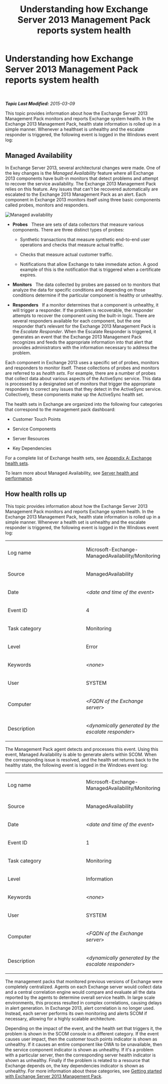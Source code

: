 ﻿---
title: Understanding how Exchange Server 2013 Management Pack reports system health
TOCTitle: Understanding how Exchange Server 2013 Management Pack reports system health
ms:assetid: 6ca8847f-93fe-458d-bd43-7afad7fdd2f4
ms:mtpsurl: https://technet.microsoft.com/en-us/library/Dn195910(v=EXCHG.150)
ms:contentKeyID: 53181786
ms.author: dstrome
ms.date: 05/14/2016
mtps_version: v=EXCHG.150
---

<div data-xmlns="http://www.w3.org/1999/xhtml">

<div class="topic" data-xmlns="http://www.w3.org/1999/xhtml" data-msxsl="urn:schemas-microsoft-com:xslt" data-cs="http://msdn.microsoft.com/en-us/">

<div data-asp="http://msdn2.microsoft.com/asp">

# Understanding how Exchange Server 2013 Management Pack reports system health

</div>

<div id="mainSection">

<div id="mainBody">

<span> </span>

_**Topic Last Modified:** 2015-03-09_

This topic provides information about how the Exchange Server 2013 Management Pack monitors and reports Exchange system health. In the Exchange 2013 Management Pack, health state information is rolled up in a simple manner. Whenever a healthset is unhealthy and the escalate responder is triggered, the following event is logged in the Windows event log:

<div>

## Managed Availability

In Exchange Server 2013, several architectural changes were made. One of the key changes is the *Managed Availability* feature where all Exchange 2013 components have built-in monitors that detect problems and attempt to recover the service availability. The Exchange 2013 Management Pack relies on this feature. Any issues that can't be recovered automatically are escalated to the Exchange 2013 Management Pack as an alert. Each component in Exchange 2013 monitors itself using three basic components called probes, monitors and responders.

![Managed availability](images/Dn195910.dd5febae-d05e-4089-a3f5-1691b2d9a3d7(EXCHG.150).png "Managed availability")

  - **Probes**   These are sets of data collectors that measure various components. There are three distinct types of probes:
    
      - Synthetic transactions that measure synthetic end-to-end user operations and checks that measure actual traffic.
    
      - Checks that measure actual customer traffic.
    
      - Notifications that allow Exchange to take immediate action. A good example of this is the notification that is triggered when a certificate expires.

  - **Monitors**   The data collected by probes are passed on to monitors that analyze the data for specific conditions and depending on those conditions determine if the particular component is healthy or unhealthy.

  - **Responders**   If a monitor determines that a component is unhealthy, it will trigger a responder. If the problem is recoverable, the responder attempts to recover the component using the built-in logic. There are several responders available for each component, but the one responder that’s relevant for the Exchange 2013 Management Pack is the *Escalate Responder*. When the Escalate Responder is triggered, it generates an event that the Exchange 2013 Management Pack recognizes and feeds the appropriate information into that alert that provides administrators with the information necessary to address the problem.

Each component in Exchange 2013 uses a specific set of probes, monitors and responders to monitor itself. These collections of probes and monitors are referred to as *health sets*. For example, there are a number of probes that collect data about various aspects of the ActiveSync service. This data is processed by a designated set of monitors that trigger the appropriate responders to correct any issues that they detect in the ActiveSync service. Collectively, these components make up the ActiveSync health set.

The health sets in Exchange are organized into the following four categories that correspond to the management pack dashboard:

  - Customer Touch Points

  - Service Components

  - Server Resources

  - Key Dependencies

For a complete list of Exchange health sets, see [Appendix A: Exchange health sets](appendix-a-exchange-health-sets.md).

To learn more about Managed Availability, see [Server health and performance](https://technet.microsoft.com/en-us/library/jj150551\(v=exchg.150\)).

</div>

<div>

## How health rolls up

This topic provides information about how the Exchange Server 2013 Management Pack monitors and reports Exchange system health. In the Exchange 2013 Management Pack, health state information is rolled up in a simple manner. Whenever a health set is unhealthy and the escalate responder is triggered, the following event is logged in the Windows event log:


<table>
<colgroup>
<col style="width: 50%" />
<col style="width: 50%" />
</colgroup>
<tbody>
<tr class="odd">
<td><p>Log name</p></td>
<td><p>Microsoft-Exchange-ManagedAvailability/Monitoring</p></td>
</tr>
<tr class="even">
<td><p>Source</p></td>
<td><p>ManagedAvailability</p></td>
</tr>
<tr class="odd">
<td><p>Date</p></td>
<td><p>&lt;<em>date and time of the event</em>&gt;</p></td>
</tr>
<tr class="even">
<td><p>Event ID</p></td>
<td><p>4</p></td>
</tr>
<tr class="odd">
<td><p>Task category</p></td>
<td><p>Monitoring</p></td>
</tr>
<tr class="even">
<td><p>Level</p></td>
<td><p>Error</p></td>
</tr>
<tr class="odd">
<td><p>Keywords</p></td>
<td><p>&lt;<em>none</em>&gt;</p></td>
</tr>
<tr class="even">
<td><p>User</p></td>
<td><p>SYSTEM</p></td>
</tr>
<tr class="odd">
<td><p>Computer</p></td>
<td><p>&lt;<em>FQDN of the Exchange server</em>&gt;</p></td>
</tr>
<tr class="even">
<td><p>Description</p></td>
<td><p>&lt;<em>dynamically generated by the escalate responder</em>&gt;</p></td>
</tr>
</tbody>
</table>


The Management Pack agent detects and processes this event. Using this event, Managed Availability is able to generate alerts within SCOM. When the corresponding issue is resolved, and the health set returns back to the healthy state, the following event is logged in the Windows event log:


<table>
<colgroup>
<col style="width: 50%" />
<col style="width: 50%" />
</colgroup>
<tbody>
<tr class="odd">
<td><p>Log name</p></td>
<td><p>Microsoft-Exchange-ManagedAvailability/Monitoring</p></td>
</tr>
<tr class="even">
<td><p>Source</p></td>
<td><p>ManagedAvailability</p></td>
</tr>
<tr class="odd">
<td><p>Date</p></td>
<td><p>&lt;<em>date and time of the event</em>&gt;</p></td>
</tr>
<tr class="even">
<td><p>Event ID</p></td>
<td><p>1</p></td>
</tr>
<tr class="odd">
<td><p>Task category</p></td>
<td><p>Monitoring</p></td>
</tr>
<tr class="even">
<td><p>Level</p></td>
<td><p>Information</p></td>
</tr>
<tr class="odd">
<td><p>Keywords</p></td>
<td><p>&lt;<em>none</em>&gt;</p></td>
</tr>
<tr class="even">
<td><p>User</p></td>
<td><p>SYSTEM</p></td>
</tr>
<tr class="odd">
<td><p>Computer</p></td>
<td><p>&lt;<em>FQDN of the Exchange server</em>&gt;</p></td>
</tr>
<tr class="even">
<td><p>Description</p></td>
<td><p>&lt;<em>dynamically generated by the escalate responder</em>&gt;</p></td>
</tr>
</tbody>
</table>


The management packs that monitored previous versions of Exchange were completely centralized. Agents on each Exchange server would collect data and a central correlation engine would compare and evaluate all the data reported by the agents to determine overall service health. In large scale environments, this process resulted in complex correlations, causing delays in alert generation. In Exchange 2013, alert correlation is no longer used. Instead, each server performs its own monitoring and alerts SCOM if necessary, allowing for a highly scalable architecture.

Depending on the impact of the event, and the health set that triggers it, the problem is shown in the SCOM console in a different category. If the event causes user impact, then the customer touch points indicator is shown as unhealthy. If it causes an entire component like OWA to be unavailable, then the service component indicator is shown as unhealthy. If it's a problem with a particular server, then the corresponding server health indicator is shown as unhealthy. Finally if the problem is related to a resource that Exchange depends on, the key dependencies indicator is shown as unhealthy. For more information about these categories, see [Getting started with Exchange Server 2013 Management Pack](getting-started-with-exchange-server-2013-management-pack.md).

</div>

</div>

<span> </span>

</div>

</div>

</div>

